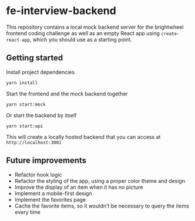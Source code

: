# fe-interview-backend

This repository contains a local mock backend server for the brightwheel frontend coding challenge as well as an empty React app using `create-react-app`, which you should use as a starting point.

## Getting started

Install project dependencies

```
yarn install
```

Start the frontend and the mock backend together

```
yarn start:mock
```

Or start the backend by itself

```
yarn start:api
```

This will create a locally hosted backend that you can access at `http://localhost:3001`

## Future improvements

- Refactor hook logic
- Refactor the styling of the app, using a proper color theme and design
- Improve the display of an item when it has no picture
- Implement a mobile-first design
- Implement the favorites page
- Cache the favorite items, so it wouldn't be necessary to query the items every time
